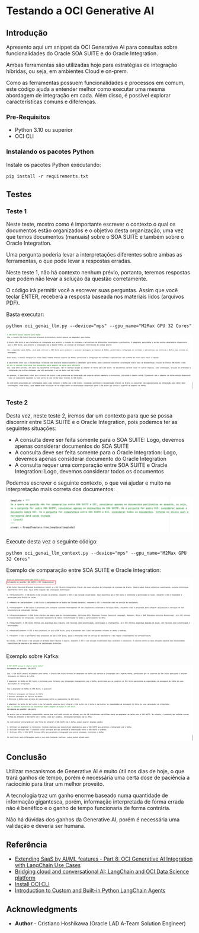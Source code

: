 # Testando a OCI Generative AI

## Introdução

Apresento aqui um snippet da OCI Generative AI para consultas sobre funcionalidades do Oracle SOA SUITE e do Oracle Integration.

Ambas ferramentas são utilizadas hoje para estratégias de integração híbridas, ou seja, em ambientes Cloud e on-prem.

Como as ferramentas possuem funcionalidades e processos em comum, este código ajuda a entender melhor como executar uma mesma abordagem de integração em cada. Além disso, é possível explorar características comuns e diferenças.

### Pre-Requisitos

- Python 3.10 ou superior
- OCI CLI

### Instalando os pacotes Python

Instale os pacotes Python executando:

    pip install -r requirements.txt

## Testes

### Teste 1

Neste teste, mostro como é importante escrever o contexto o qual os documentos estão organizados e o objetivo desta organização, uma vez que temos documentos (manuais) sobre o SOA SUITE e também sobre o Oracle Integration.

Uma pergunta poderia levar a interpretações diferentes sobre ambas as ferramentas, o que pode levar a respostas erradas.

Neste teste 1, não há contexto nenhum prévio, portanto, teremos respostas que podem não levar a solução da questão corretamente.

O código irá permitir você a escrever suas perguntas. Assim que você teclar ENTER, receberá a resposta baseada nos materiais lidos (arquivos PDF).

Basta executar:

    python oci_genai_llm.py --device="mps" --gpu_name="M2Max GPU 32 Cores"

![img_2.png](images/img_2.png)


### Teste 2

Desta vez, neste teste 2, iremos dar um contexto para que se possa discernir entre SOA SUITE e o Oracle Integration, pois podemos ter as seguintes situações:

- A consulta deve ser feita somente para o SOA SUITE: Logo, devemos apenas considerar documentos do SOA SUITE
- A consulta deve ser feita somente para o Oracle Integration: Logo, devemos apenas considerar documento do Oracle Integration
- A consulta requer uma comparação entre SOA SUITE e Oracle Integration: Logo, devemos considerar todos os documentos

Podemos escrever o seguinte contexto, o que vai ajudar e muito na interpretação mais correta dos documentos:

![img_3.png](images/img_3.png)

Execute desta vez o seguinte código:

    python oci_genai_llm_context.py --device="mps" --gpu_name="M2Max GPU 32 Cores"

Exemplo de comparação entre SOA SUITE e Oracle Integration:

![img.png](images/img.png)

Exemplo sobre Kafka:

![img_1.png](images/img_1.png)

## Conclusão

Utilizar mecanismos de Generative AI é muito útil nos dias de hoje, o que trará ganhos de tempo, porém é necessária uma certa dose de paciência a raciocínio para tirar um melhor proveito.

A tecnologia traz um ganho enorme baseado numa quantidade de informação gigantesca, porém, informação interpretada de forma errada não é benéfico e o ganho de tempo funcionaria de forma contrária.

Não há dúvidas dos ganhos da Generative AI, porém é necessária uma validação e deveria ser humana.

## Referência

- [Extending SaaS by AI/ML features - Part 8: OCI Generative AI Integration with LangChain Use Cases](https://www.ateam-oracle.com/post/oci-generative-ai-integration-with-langchain-usecases)
- [Bridging cloud and conversational AI: LangChain and OCI Data Science platform](https://blogs.oracle.com/ai-and-datascience/post/cloud-conversational-ai-langchain-oci-data-science)
- [Install OCI CLI](https://docs.oracle.com/en-us/iaas/Content/API/SDKDocs/cliinstall.htm#Quickstart)
- [Introduction to Custom and Built-in Python LangChain Agents](https://wellsr.com/python/working-with-python-langchain-agents/)

## Acknowledgments

- **Author** - Cristiano Hoshikawa (Oracle LAD A-Team Solution Engineer)